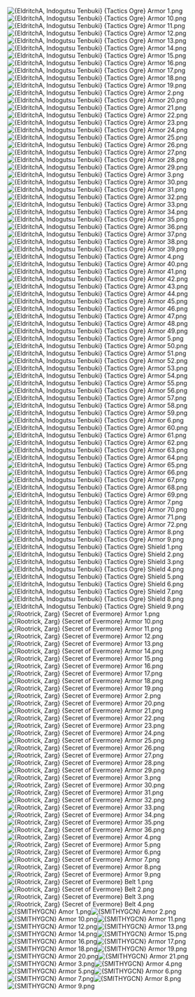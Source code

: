 ![{EldritchA, Indogutsu Tenbuki} {Tactics Ogre} Armor 1.png](https://raw.githubusercontent.com/Klokinator/FE-Repo/main/Item%20Icons/Items%20-%20Armor/%7BEldritchA,%20Indogutsu%20Tenbuki%7D%20%7BTactics%20Ogre%7D%20Armor%201.png "{EldritchA, Indogutsu Tenbuki} {Tactics Ogre} Armor 1.png")![{EldritchA, Indogutsu Tenbuki} {Tactics Ogre} Armor 10.png](https://raw.githubusercontent.com/Klokinator/FE-Repo/main/Item%20Icons/Items%20-%20Armor/%7BEldritchA,%20Indogutsu%20Tenbuki%7D%20%7BTactics%20Ogre%7D%20Armor%2010.png "{EldritchA, Indogutsu Tenbuki} {Tactics Ogre} Armor 10.png")![{EldritchA, Indogutsu Tenbuki} {Tactics Ogre} Armor 11.png](https://raw.githubusercontent.com/Klokinator/FE-Repo/main/Item%20Icons/Items%20-%20Armor/%7BEldritchA,%20Indogutsu%20Tenbuki%7D%20%7BTactics%20Ogre%7D%20Armor%2011.png "{EldritchA, Indogutsu Tenbuki} {Tactics Ogre} Armor 11.png")![{EldritchA, Indogutsu Tenbuki} {Tactics Ogre} Armor 12.png](https://raw.githubusercontent.com/Klokinator/FE-Repo/main/Item%20Icons/Items%20-%20Armor/%7BEldritchA,%20Indogutsu%20Tenbuki%7D%20%7BTactics%20Ogre%7D%20Armor%2012.png "{EldritchA, Indogutsu Tenbuki} {Tactics Ogre} Armor 12.png")![{EldritchA, Indogutsu Tenbuki} {Tactics Ogre} Armor 13.png](https://raw.githubusercontent.com/Klokinator/FE-Repo/main/Item%20Icons/Items%20-%20Armor/%7BEldritchA,%20Indogutsu%20Tenbuki%7D%20%7BTactics%20Ogre%7D%20Armor%2013.png "{EldritchA, Indogutsu Tenbuki} {Tactics Ogre} Armor 13.png")![{EldritchA, Indogutsu Tenbuki} {Tactics Ogre} Armor 14.png](https://raw.githubusercontent.com/Klokinator/FE-Repo/main/Item%20Icons/Items%20-%20Armor/%7BEldritchA,%20Indogutsu%20Tenbuki%7D%20%7BTactics%20Ogre%7D%20Armor%2014.png "{EldritchA, Indogutsu Tenbuki} {Tactics Ogre} Armor 14.png")![{EldritchA, Indogutsu Tenbuki} {Tactics Ogre} Armor 15.png](https://raw.githubusercontent.com/Klokinator/FE-Repo/main/Item%20Icons/Items%20-%20Armor/%7BEldritchA,%20Indogutsu%20Tenbuki%7D%20%7BTactics%20Ogre%7D%20Armor%2015.png "{EldritchA, Indogutsu Tenbuki} {Tactics Ogre} Armor 15.png")![{EldritchA, Indogutsu Tenbuki} {Tactics Ogre} Armor 16.png](https://raw.githubusercontent.com/Klokinator/FE-Repo/main/Item%20Icons/Items%20-%20Armor/%7BEldritchA,%20Indogutsu%20Tenbuki%7D%20%7BTactics%20Ogre%7D%20Armor%2016.png "{EldritchA, Indogutsu Tenbuki} {Tactics Ogre} Armor 16.png")![{EldritchA, Indogutsu Tenbuki} {Tactics Ogre} Armor 17.png](https://raw.githubusercontent.com/Klokinator/FE-Repo/main/Item%20Icons/Items%20-%20Armor/%7BEldritchA,%20Indogutsu%20Tenbuki%7D%20%7BTactics%20Ogre%7D%20Armor%2017.png "{EldritchA, Indogutsu Tenbuki} {Tactics Ogre} Armor 17.png")![{EldritchA, Indogutsu Tenbuki} {Tactics Ogre} Armor 18.png](https://raw.githubusercontent.com/Klokinator/FE-Repo/main/Item%20Icons/Items%20-%20Armor/%7BEldritchA,%20Indogutsu%20Tenbuki%7D%20%7BTactics%20Ogre%7D%20Armor%2018.png "{EldritchA, Indogutsu Tenbuki} {Tactics Ogre} Armor 18.png")![{EldritchA, Indogutsu Tenbuki} {Tactics Ogre} Armor 19.png](https://raw.githubusercontent.com/Klokinator/FE-Repo/main/Item%20Icons/Items%20-%20Armor/%7BEldritchA,%20Indogutsu%20Tenbuki%7D%20%7BTactics%20Ogre%7D%20Armor%2019.png "{EldritchA, Indogutsu Tenbuki} {Tactics Ogre} Armor 19.png")![{EldritchA, Indogutsu Tenbuki} {Tactics Ogre} Armor 2.png](https://raw.githubusercontent.com/Klokinator/FE-Repo/main/Item%20Icons/Items%20-%20Armor/%7BEldritchA,%20Indogutsu%20Tenbuki%7D%20%7BTactics%20Ogre%7D%20Armor%202.png "{EldritchA, Indogutsu Tenbuki} {Tactics Ogre} Armor 2.png")![{EldritchA, Indogutsu Tenbuki} {Tactics Ogre} Armor 20.png](https://raw.githubusercontent.com/Klokinator/FE-Repo/main/Item%20Icons/Items%20-%20Armor/%7BEldritchA,%20Indogutsu%20Tenbuki%7D%20%7BTactics%20Ogre%7D%20Armor%2020.png "{EldritchA, Indogutsu Tenbuki} {Tactics Ogre} Armor 20.png")![{EldritchA, Indogutsu Tenbuki} {Tactics Ogre} Armor 21.png](https://raw.githubusercontent.com/Klokinator/FE-Repo/main/Item%20Icons/Items%20-%20Armor/%7BEldritchA,%20Indogutsu%20Tenbuki%7D%20%7BTactics%20Ogre%7D%20Armor%2021.png "{EldritchA, Indogutsu Tenbuki} {Tactics Ogre} Armor 21.png")![{EldritchA, Indogutsu Tenbuki} {Tactics Ogre} Armor 22.png](https://raw.githubusercontent.com/Klokinator/FE-Repo/main/Item%20Icons/Items%20-%20Armor/%7BEldritchA,%20Indogutsu%20Tenbuki%7D%20%7BTactics%20Ogre%7D%20Armor%2022.png "{EldritchA, Indogutsu Tenbuki} {Tactics Ogre} Armor 22.png")![{EldritchA, Indogutsu Tenbuki} {Tactics Ogre} Armor 23.png](https://raw.githubusercontent.com/Klokinator/FE-Repo/main/Item%20Icons/Items%20-%20Armor/%7BEldritchA,%20Indogutsu%20Tenbuki%7D%20%7BTactics%20Ogre%7D%20Armor%2023.png "{EldritchA, Indogutsu Tenbuki} {Tactics Ogre} Armor 23.png")![{EldritchA, Indogutsu Tenbuki} {Tactics Ogre} Armor 24.png](https://raw.githubusercontent.com/Klokinator/FE-Repo/main/Item%20Icons/Items%20-%20Armor/%7BEldritchA,%20Indogutsu%20Tenbuki%7D%20%7BTactics%20Ogre%7D%20Armor%2024.png "{EldritchA, Indogutsu Tenbuki} {Tactics Ogre} Armor 24.png")![{EldritchA, Indogutsu Tenbuki} {Tactics Ogre} Armor 25.png](https://raw.githubusercontent.com/Klokinator/FE-Repo/main/Item%20Icons/Items%20-%20Armor/%7BEldritchA,%20Indogutsu%20Tenbuki%7D%20%7BTactics%20Ogre%7D%20Armor%2025.png "{EldritchA, Indogutsu Tenbuki} {Tactics Ogre} Armor 25.png")![{EldritchA, Indogutsu Tenbuki} {Tactics Ogre} Armor 26.png](https://raw.githubusercontent.com/Klokinator/FE-Repo/main/Item%20Icons/Items%20-%20Armor/%7BEldritchA,%20Indogutsu%20Tenbuki%7D%20%7BTactics%20Ogre%7D%20Armor%2026.png "{EldritchA, Indogutsu Tenbuki} {Tactics Ogre} Armor 26.png")![{EldritchA, Indogutsu Tenbuki} {Tactics Ogre} Armor 27.png](https://raw.githubusercontent.com/Klokinator/FE-Repo/main/Item%20Icons/Items%20-%20Armor/%7BEldritchA,%20Indogutsu%20Tenbuki%7D%20%7BTactics%20Ogre%7D%20Armor%2027.png "{EldritchA, Indogutsu Tenbuki} {Tactics Ogre} Armor 27.png")![{EldritchA, Indogutsu Tenbuki} {Tactics Ogre} Armor 28.png](https://raw.githubusercontent.com/Klokinator/FE-Repo/main/Item%20Icons/Items%20-%20Armor/%7BEldritchA,%20Indogutsu%20Tenbuki%7D%20%7BTactics%20Ogre%7D%20Armor%2028.png "{EldritchA, Indogutsu Tenbuki} {Tactics Ogre} Armor 28.png")![{EldritchA, Indogutsu Tenbuki} {Tactics Ogre} Armor 29.png](https://raw.githubusercontent.com/Klokinator/FE-Repo/main/Item%20Icons/Items%20-%20Armor/%7BEldritchA,%20Indogutsu%20Tenbuki%7D%20%7BTactics%20Ogre%7D%20Armor%2029.png "{EldritchA, Indogutsu Tenbuki} {Tactics Ogre} Armor 29.png")![{EldritchA, Indogutsu Tenbuki} {Tactics Ogre} Armor 3.png](https://raw.githubusercontent.com/Klokinator/FE-Repo/main/Item%20Icons/Items%20-%20Armor/%7BEldritchA,%20Indogutsu%20Tenbuki%7D%20%7BTactics%20Ogre%7D%20Armor%203.png "{EldritchA, Indogutsu Tenbuki} {Tactics Ogre} Armor 3.png")![{EldritchA, Indogutsu Tenbuki} {Tactics Ogre} Armor 30.png](https://raw.githubusercontent.com/Klokinator/FE-Repo/main/Item%20Icons/Items%20-%20Armor/%7BEldritchA,%20Indogutsu%20Tenbuki%7D%20%7BTactics%20Ogre%7D%20Armor%2030.png "{EldritchA, Indogutsu Tenbuki} {Tactics Ogre} Armor 30.png")![{EldritchA, Indogutsu Tenbuki} {Tactics Ogre} Armor 31.png](https://raw.githubusercontent.com/Klokinator/FE-Repo/main/Item%20Icons/Items%20-%20Armor/%7BEldritchA,%20Indogutsu%20Tenbuki%7D%20%7BTactics%20Ogre%7D%20Armor%2031.png "{EldritchA, Indogutsu Tenbuki} {Tactics Ogre} Armor 31.png")![{EldritchA, Indogutsu Tenbuki} {Tactics Ogre} Armor 32.png](https://raw.githubusercontent.com/Klokinator/FE-Repo/main/Item%20Icons/Items%20-%20Armor/%7BEldritchA,%20Indogutsu%20Tenbuki%7D%20%7BTactics%20Ogre%7D%20Armor%2032.png "{EldritchA, Indogutsu Tenbuki} {Tactics Ogre} Armor 32.png")![{EldritchA, Indogutsu Tenbuki} {Tactics Ogre} Armor 33.png](https://raw.githubusercontent.com/Klokinator/FE-Repo/main/Item%20Icons/Items%20-%20Armor/%7BEldritchA,%20Indogutsu%20Tenbuki%7D%20%7BTactics%20Ogre%7D%20Armor%2033.png "{EldritchA, Indogutsu Tenbuki} {Tactics Ogre} Armor 33.png")![{EldritchA, Indogutsu Tenbuki} {Tactics Ogre} Armor 34.png](https://raw.githubusercontent.com/Klokinator/FE-Repo/main/Item%20Icons/Items%20-%20Armor/%7BEldritchA,%20Indogutsu%20Tenbuki%7D%20%7BTactics%20Ogre%7D%20Armor%2034.png "{EldritchA, Indogutsu Tenbuki} {Tactics Ogre} Armor 34.png")![{EldritchA, Indogutsu Tenbuki} {Tactics Ogre} Armor 35.png](https://raw.githubusercontent.com/Klokinator/FE-Repo/main/Item%20Icons/Items%20-%20Armor/%7BEldritchA,%20Indogutsu%20Tenbuki%7D%20%7BTactics%20Ogre%7D%20Armor%2035.png "{EldritchA, Indogutsu Tenbuki} {Tactics Ogre} Armor 35.png")![{EldritchA, Indogutsu Tenbuki} {Tactics Ogre} Armor 36.png](https://raw.githubusercontent.com/Klokinator/FE-Repo/main/Item%20Icons/Items%20-%20Armor/%7BEldritchA,%20Indogutsu%20Tenbuki%7D%20%7BTactics%20Ogre%7D%20Armor%2036.png "{EldritchA, Indogutsu Tenbuki} {Tactics Ogre} Armor 36.png")![{EldritchA, Indogutsu Tenbuki} {Tactics Ogre} Armor 37.png](https://raw.githubusercontent.com/Klokinator/FE-Repo/main/Item%20Icons/Items%20-%20Armor/%7BEldritchA,%20Indogutsu%20Tenbuki%7D%20%7BTactics%20Ogre%7D%20Armor%2037.png "{EldritchA, Indogutsu Tenbuki} {Tactics Ogre} Armor 37.png")![{EldritchA, Indogutsu Tenbuki} {Tactics Ogre} Armor 38.png](https://raw.githubusercontent.com/Klokinator/FE-Repo/main/Item%20Icons/Items%20-%20Armor/%7BEldritchA,%20Indogutsu%20Tenbuki%7D%20%7BTactics%20Ogre%7D%20Armor%2038.png "{EldritchA, Indogutsu Tenbuki} {Tactics Ogre} Armor 38.png")![{EldritchA, Indogutsu Tenbuki} {Tactics Ogre} Armor 39.png](https://raw.githubusercontent.com/Klokinator/FE-Repo/main/Item%20Icons/Items%20-%20Armor/%7BEldritchA,%20Indogutsu%20Tenbuki%7D%20%7BTactics%20Ogre%7D%20Armor%2039.png "{EldritchA, Indogutsu Tenbuki} {Tactics Ogre} Armor 39.png")![{EldritchA, Indogutsu Tenbuki} {Tactics Ogre} Armor 4.png](https://raw.githubusercontent.com/Klokinator/FE-Repo/main/Item%20Icons/Items%20-%20Armor/%7BEldritchA,%20Indogutsu%20Tenbuki%7D%20%7BTactics%20Ogre%7D%20Armor%204.png "{EldritchA, Indogutsu Tenbuki} {Tactics Ogre} Armor 4.png")![{EldritchA, Indogutsu Tenbuki} {Tactics Ogre} Armor 40.png](https://raw.githubusercontent.com/Klokinator/FE-Repo/main/Item%20Icons/Items%20-%20Armor/%7BEldritchA,%20Indogutsu%20Tenbuki%7D%20%7BTactics%20Ogre%7D%20Armor%2040.png "{EldritchA, Indogutsu Tenbuki} {Tactics Ogre} Armor 40.png")![{EldritchA, Indogutsu Tenbuki} {Tactics Ogre} Armor 41.png](https://raw.githubusercontent.com/Klokinator/FE-Repo/main/Item%20Icons/Items%20-%20Armor/%7BEldritchA,%20Indogutsu%20Tenbuki%7D%20%7BTactics%20Ogre%7D%20Armor%2041.png "{EldritchA, Indogutsu Tenbuki} {Tactics Ogre} Armor 41.png")![{EldritchA, Indogutsu Tenbuki} {Tactics Ogre} Armor 42.png](https://raw.githubusercontent.com/Klokinator/FE-Repo/main/Item%20Icons/Items%20-%20Armor/%7BEldritchA,%20Indogutsu%20Tenbuki%7D%20%7BTactics%20Ogre%7D%20Armor%2042.png "{EldritchA, Indogutsu Tenbuki} {Tactics Ogre} Armor 42.png")![{EldritchA, Indogutsu Tenbuki} {Tactics Ogre} Armor 43.png](https://raw.githubusercontent.com/Klokinator/FE-Repo/main/Item%20Icons/Items%20-%20Armor/%7BEldritchA,%20Indogutsu%20Tenbuki%7D%20%7BTactics%20Ogre%7D%20Armor%2043.png "{EldritchA, Indogutsu Tenbuki} {Tactics Ogre} Armor 43.png")![{EldritchA, Indogutsu Tenbuki} {Tactics Ogre} Armor 44.png](https://raw.githubusercontent.com/Klokinator/FE-Repo/main/Item%20Icons/Items%20-%20Armor/%7BEldritchA,%20Indogutsu%20Tenbuki%7D%20%7BTactics%20Ogre%7D%20Armor%2044.png "{EldritchA, Indogutsu Tenbuki} {Tactics Ogre} Armor 44.png")![{EldritchA, Indogutsu Tenbuki} {Tactics Ogre} Armor 45.png](https://raw.githubusercontent.com/Klokinator/FE-Repo/main/Item%20Icons/Items%20-%20Armor/%7BEldritchA,%20Indogutsu%20Tenbuki%7D%20%7BTactics%20Ogre%7D%20Armor%2045.png "{EldritchA, Indogutsu Tenbuki} {Tactics Ogre} Armor 45.png")![{EldritchA, Indogutsu Tenbuki} {Tactics Ogre} Armor 46.png](https://raw.githubusercontent.com/Klokinator/FE-Repo/main/Item%20Icons/Items%20-%20Armor/%7BEldritchA,%20Indogutsu%20Tenbuki%7D%20%7BTactics%20Ogre%7D%20Armor%2046.png "{EldritchA, Indogutsu Tenbuki} {Tactics Ogre} Armor 46.png")![{EldritchA, Indogutsu Tenbuki} {Tactics Ogre} Armor 47.png](https://raw.githubusercontent.com/Klokinator/FE-Repo/main/Item%20Icons/Items%20-%20Armor/%7BEldritchA,%20Indogutsu%20Tenbuki%7D%20%7BTactics%20Ogre%7D%20Armor%2047.png "{EldritchA, Indogutsu Tenbuki} {Tactics Ogre} Armor 47.png")![{EldritchA, Indogutsu Tenbuki} {Tactics Ogre} Armor 48.png](https://raw.githubusercontent.com/Klokinator/FE-Repo/main/Item%20Icons/Items%20-%20Armor/%7BEldritchA,%20Indogutsu%20Tenbuki%7D%20%7BTactics%20Ogre%7D%20Armor%2048.png "{EldritchA, Indogutsu Tenbuki} {Tactics Ogre} Armor 48.png")![{EldritchA, Indogutsu Tenbuki} {Tactics Ogre} Armor 49.png](https://raw.githubusercontent.com/Klokinator/FE-Repo/main/Item%20Icons/Items%20-%20Armor/%7BEldritchA,%20Indogutsu%20Tenbuki%7D%20%7BTactics%20Ogre%7D%20Armor%2049.png "{EldritchA, Indogutsu Tenbuki} {Tactics Ogre} Armor 49.png")![{EldritchA, Indogutsu Tenbuki} {Tactics Ogre} Armor 5.png](https://raw.githubusercontent.com/Klokinator/FE-Repo/main/Item%20Icons/Items%20-%20Armor/%7BEldritchA,%20Indogutsu%20Tenbuki%7D%20%7BTactics%20Ogre%7D%20Armor%205.png "{EldritchA, Indogutsu Tenbuki} {Tactics Ogre} Armor 5.png")![{EldritchA, Indogutsu Tenbuki} {Tactics Ogre} Armor 50.png](https://raw.githubusercontent.com/Klokinator/FE-Repo/main/Item%20Icons/Items%20-%20Armor/%7BEldritchA,%20Indogutsu%20Tenbuki%7D%20%7BTactics%20Ogre%7D%20Armor%2050.png "{EldritchA, Indogutsu Tenbuki} {Tactics Ogre} Armor 50.png")![{EldritchA, Indogutsu Tenbuki} {Tactics Ogre} Armor 51.png](https://raw.githubusercontent.com/Klokinator/FE-Repo/main/Item%20Icons/Items%20-%20Armor/%7BEldritchA,%20Indogutsu%20Tenbuki%7D%20%7BTactics%20Ogre%7D%20Armor%2051.png "{EldritchA, Indogutsu Tenbuki} {Tactics Ogre} Armor 51.png")![{EldritchA, Indogutsu Tenbuki} {Tactics Ogre} Armor 52.png](https://raw.githubusercontent.com/Klokinator/FE-Repo/main/Item%20Icons/Items%20-%20Armor/%7BEldritchA,%20Indogutsu%20Tenbuki%7D%20%7BTactics%20Ogre%7D%20Armor%2052.png "{EldritchA, Indogutsu Tenbuki} {Tactics Ogre} Armor 52.png")![{EldritchA, Indogutsu Tenbuki} {Tactics Ogre} Armor 53.png](https://raw.githubusercontent.com/Klokinator/FE-Repo/main/Item%20Icons/Items%20-%20Armor/%7BEldritchA,%20Indogutsu%20Tenbuki%7D%20%7BTactics%20Ogre%7D%20Armor%2053.png "{EldritchA, Indogutsu Tenbuki} {Tactics Ogre} Armor 53.png")![{EldritchA, Indogutsu Tenbuki} {Tactics Ogre} Armor 54.png](https://raw.githubusercontent.com/Klokinator/FE-Repo/main/Item%20Icons/Items%20-%20Armor/%7BEldritchA,%20Indogutsu%20Tenbuki%7D%20%7BTactics%20Ogre%7D%20Armor%2054.png "{EldritchA, Indogutsu Tenbuki} {Tactics Ogre} Armor 54.png")![{EldritchA, Indogutsu Tenbuki} {Tactics Ogre} Armor 55.png](https://raw.githubusercontent.com/Klokinator/FE-Repo/main/Item%20Icons/Items%20-%20Armor/%7BEldritchA,%20Indogutsu%20Tenbuki%7D%20%7BTactics%20Ogre%7D%20Armor%2055.png "{EldritchA, Indogutsu Tenbuki} {Tactics Ogre} Armor 55.png")![{EldritchA, Indogutsu Tenbuki} {Tactics Ogre} Armor 56.png](https://raw.githubusercontent.com/Klokinator/FE-Repo/main/Item%20Icons/Items%20-%20Armor/%7BEldritchA,%20Indogutsu%20Tenbuki%7D%20%7BTactics%20Ogre%7D%20Armor%2056.png "{EldritchA, Indogutsu Tenbuki} {Tactics Ogre} Armor 56.png")![{EldritchA, Indogutsu Tenbuki} {Tactics Ogre} Armor 57.png](https://raw.githubusercontent.com/Klokinator/FE-Repo/main/Item%20Icons/Items%20-%20Armor/%7BEldritchA,%20Indogutsu%20Tenbuki%7D%20%7BTactics%20Ogre%7D%20Armor%2057.png "{EldritchA, Indogutsu Tenbuki} {Tactics Ogre} Armor 57.png")![{EldritchA, Indogutsu Tenbuki} {Tactics Ogre} Armor 58.png](https://raw.githubusercontent.com/Klokinator/FE-Repo/main/Item%20Icons/Items%20-%20Armor/%7BEldritchA,%20Indogutsu%20Tenbuki%7D%20%7BTactics%20Ogre%7D%20Armor%2058.png "{EldritchA, Indogutsu Tenbuki} {Tactics Ogre} Armor 58.png")![{EldritchA, Indogutsu Tenbuki} {Tactics Ogre} Armor 59.png](https://raw.githubusercontent.com/Klokinator/FE-Repo/main/Item%20Icons/Items%20-%20Armor/%7BEldritchA,%20Indogutsu%20Tenbuki%7D%20%7BTactics%20Ogre%7D%20Armor%2059.png "{EldritchA, Indogutsu Tenbuki} {Tactics Ogre} Armor 59.png")![{EldritchA, Indogutsu Tenbuki} {Tactics Ogre} Armor 6.png](https://raw.githubusercontent.com/Klokinator/FE-Repo/main/Item%20Icons/Items%20-%20Armor/%7BEldritchA,%20Indogutsu%20Tenbuki%7D%20%7BTactics%20Ogre%7D%20Armor%206.png "{EldritchA, Indogutsu Tenbuki} {Tactics Ogre} Armor 6.png")![{EldritchA, Indogutsu Tenbuki} {Tactics Ogre} Armor 60.png](https://raw.githubusercontent.com/Klokinator/FE-Repo/main/Item%20Icons/Items%20-%20Armor/%7BEldritchA,%20Indogutsu%20Tenbuki%7D%20%7BTactics%20Ogre%7D%20Armor%2060.png "{EldritchA, Indogutsu Tenbuki} {Tactics Ogre} Armor 60.png")![{EldritchA, Indogutsu Tenbuki} {Tactics Ogre} Armor 61.png](https://raw.githubusercontent.com/Klokinator/FE-Repo/main/Item%20Icons/Items%20-%20Armor/%7BEldritchA,%20Indogutsu%20Tenbuki%7D%20%7BTactics%20Ogre%7D%20Armor%2061.png "{EldritchA, Indogutsu Tenbuki} {Tactics Ogre} Armor 61.png")![{EldritchA, Indogutsu Tenbuki} {Tactics Ogre} Armor 62.png](https://raw.githubusercontent.com/Klokinator/FE-Repo/main/Item%20Icons/Items%20-%20Armor/%7BEldritchA,%20Indogutsu%20Tenbuki%7D%20%7BTactics%20Ogre%7D%20Armor%2062.png "{EldritchA, Indogutsu Tenbuki} {Tactics Ogre} Armor 62.png")![{EldritchA, Indogutsu Tenbuki} {Tactics Ogre} Armor 63.png](https://raw.githubusercontent.com/Klokinator/FE-Repo/main/Item%20Icons/Items%20-%20Armor/%7BEldritchA,%20Indogutsu%20Tenbuki%7D%20%7BTactics%20Ogre%7D%20Armor%2063.png "{EldritchA, Indogutsu Tenbuki} {Tactics Ogre} Armor 63.png")![{EldritchA, Indogutsu Tenbuki} {Tactics Ogre} Armor 64.png](https://raw.githubusercontent.com/Klokinator/FE-Repo/main/Item%20Icons/Items%20-%20Armor/%7BEldritchA,%20Indogutsu%20Tenbuki%7D%20%7BTactics%20Ogre%7D%20Armor%2064.png "{EldritchA, Indogutsu Tenbuki} {Tactics Ogre} Armor 64.png")![{EldritchA, Indogutsu Tenbuki} {Tactics Ogre} Armor 65.png](https://raw.githubusercontent.com/Klokinator/FE-Repo/main/Item%20Icons/Items%20-%20Armor/%7BEldritchA,%20Indogutsu%20Tenbuki%7D%20%7BTactics%20Ogre%7D%20Armor%2065.png "{EldritchA, Indogutsu Tenbuki} {Tactics Ogre} Armor 65.png")![{EldritchA, Indogutsu Tenbuki} {Tactics Ogre} Armor 66.png](https://raw.githubusercontent.com/Klokinator/FE-Repo/main/Item%20Icons/Items%20-%20Armor/%7BEldritchA,%20Indogutsu%20Tenbuki%7D%20%7BTactics%20Ogre%7D%20Armor%2066.png "{EldritchA, Indogutsu Tenbuki} {Tactics Ogre} Armor 66.png")![{EldritchA, Indogutsu Tenbuki} {Tactics Ogre} Armor 67.png](https://raw.githubusercontent.com/Klokinator/FE-Repo/main/Item%20Icons/Items%20-%20Armor/%7BEldritchA,%20Indogutsu%20Tenbuki%7D%20%7BTactics%20Ogre%7D%20Armor%2067.png "{EldritchA, Indogutsu Tenbuki} {Tactics Ogre} Armor 67.png")![{EldritchA, Indogutsu Tenbuki} {Tactics Ogre} Armor 68.png](https://raw.githubusercontent.com/Klokinator/FE-Repo/main/Item%20Icons/Items%20-%20Armor/%7BEldritchA,%20Indogutsu%20Tenbuki%7D%20%7BTactics%20Ogre%7D%20Armor%2068.png "{EldritchA, Indogutsu Tenbuki} {Tactics Ogre} Armor 68.png")![{EldritchA, Indogutsu Tenbuki} {Tactics Ogre} Armor 69.png](https://raw.githubusercontent.com/Klokinator/FE-Repo/main/Item%20Icons/Items%20-%20Armor/%7BEldritchA,%20Indogutsu%20Tenbuki%7D%20%7BTactics%20Ogre%7D%20Armor%2069.png "{EldritchA, Indogutsu Tenbuki} {Tactics Ogre} Armor 69.png")![{EldritchA, Indogutsu Tenbuki} {Tactics Ogre} Armor 7.png](https://raw.githubusercontent.com/Klokinator/FE-Repo/main/Item%20Icons/Items%20-%20Armor/%7BEldritchA,%20Indogutsu%20Tenbuki%7D%20%7BTactics%20Ogre%7D%20Armor%207.png "{EldritchA, Indogutsu Tenbuki} {Tactics Ogre} Armor 7.png")![{EldritchA, Indogutsu Tenbuki} {Tactics Ogre} Armor 70.png](https://raw.githubusercontent.com/Klokinator/FE-Repo/main/Item%20Icons/Items%20-%20Armor/%7BEldritchA,%20Indogutsu%20Tenbuki%7D%20%7BTactics%20Ogre%7D%20Armor%2070.png "{EldritchA, Indogutsu Tenbuki} {Tactics Ogre} Armor 70.png")![{EldritchA, Indogutsu Tenbuki} {Tactics Ogre} Armor 71.png](https://raw.githubusercontent.com/Klokinator/FE-Repo/main/Item%20Icons/Items%20-%20Armor/%7BEldritchA,%20Indogutsu%20Tenbuki%7D%20%7BTactics%20Ogre%7D%20Armor%2071.png "{EldritchA, Indogutsu Tenbuki} {Tactics Ogre} Armor 71.png")![{EldritchA, Indogutsu Tenbuki} {Tactics Ogre} Armor 72.png](https://raw.githubusercontent.com/Klokinator/FE-Repo/main/Item%20Icons/Items%20-%20Armor/%7BEldritchA,%20Indogutsu%20Tenbuki%7D%20%7BTactics%20Ogre%7D%20Armor%2072.png "{EldritchA, Indogutsu Tenbuki} {Tactics Ogre} Armor 72.png")![{EldritchA, Indogutsu Tenbuki} {Tactics Ogre} Armor 8.png](https://raw.githubusercontent.com/Klokinator/FE-Repo/main/Item%20Icons/Items%20-%20Armor/%7BEldritchA,%20Indogutsu%20Tenbuki%7D%20%7BTactics%20Ogre%7D%20Armor%208.png "{EldritchA, Indogutsu Tenbuki} {Tactics Ogre} Armor 8.png")![{EldritchA, Indogutsu Tenbuki} {Tactics Ogre} Armor 9.png](https://raw.githubusercontent.com/Klokinator/FE-Repo/main/Item%20Icons/Items%20-%20Armor/%7BEldritchA,%20Indogutsu%20Tenbuki%7D%20%7BTactics%20Ogre%7D%20Armor%209.png "{EldritchA, Indogutsu Tenbuki} {Tactics Ogre} Armor 9.png")![{EldritchA, Indogutsu Tenbuki} {Tactics Ogre} Shield 1.png](https://raw.githubusercontent.com/Klokinator/FE-Repo/main/Item%20Icons/Items%20-%20Armor/%7BEldritchA,%20Indogutsu%20Tenbuki%7D%20%7BTactics%20Ogre%7D%20Shield%201.png "{EldritchA, Indogutsu Tenbuki} {Tactics Ogre} Shield 1.png")![{EldritchA, Indogutsu Tenbuki} {Tactics Ogre} Shield 2.png](https://raw.githubusercontent.com/Klokinator/FE-Repo/main/Item%20Icons/Items%20-%20Armor/%7BEldritchA,%20Indogutsu%20Tenbuki%7D%20%7BTactics%20Ogre%7D%20Shield%202.png "{EldritchA, Indogutsu Tenbuki} {Tactics Ogre} Shield 2.png")![{EldritchA, Indogutsu Tenbuki} {Tactics Ogre} Shield 3.png](https://raw.githubusercontent.com/Klokinator/FE-Repo/main/Item%20Icons/Items%20-%20Armor/%7BEldritchA,%20Indogutsu%20Tenbuki%7D%20%7BTactics%20Ogre%7D%20Shield%203.png "{EldritchA, Indogutsu Tenbuki} {Tactics Ogre} Shield 3.png")![{EldritchA, Indogutsu Tenbuki} {Tactics Ogre} Shield 4.png](https://raw.githubusercontent.com/Klokinator/FE-Repo/main/Item%20Icons/Items%20-%20Armor/%7BEldritchA,%20Indogutsu%20Tenbuki%7D%20%7BTactics%20Ogre%7D%20Shield%204.png "{EldritchA, Indogutsu Tenbuki} {Tactics Ogre} Shield 4.png")![{EldritchA, Indogutsu Tenbuki} {Tactics Ogre} Shield 5.png](https://raw.githubusercontent.com/Klokinator/FE-Repo/main/Item%20Icons/Items%20-%20Armor/%7BEldritchA,%20Indogutsu%20Tenbuki%7D%20%7BTactics%20Ogre%7D%20Shield%205.png "{EldritchA, Indogutsu Tenbuki} {Tactics Ogre} Shield 5.png")![{EldritchA, Indogutsu Tenbuki} {Tactics Ogre} Shield 6.png](https://raw.githubusercontent.com/Klokinator/FE-Repo/main/Item%20Icons/Items%20-%20Armor/%7BEldritchA,%20Indogutsu%20Tenbuki%7D%20%7BTactics%20Ogre%7D%20Shield%206.png "{EldritchA, Indogutsu Tenbuki} {Tactics Ogre} Shield 6.png")![{EldritchA, Indogutsu Tenbuki} {Tactics Ogre} Shield 7.png](https://raw.githubusercontent.com/Klokinator/FE-Repo/main/Item%20Icons/Items%20-%20Armor/%7BEldritchA,%20Indogutsu%20Tenbuki%7D%20%7BTactics%20Ogre%7D%20Shield%207.png "{EldritchA, Indogutsu Tenbuki} {Tactics Ogre} Shield 7.png")![{EldritchA, Indogutsu Tenbuki} {Tactics Ogre} Shield 8.png](https://raw.githubusercontent.com/Klokinator/FE-Repo/main/Item%20Icons/Items%20-%20Armor/%7BEldritchA,%20Indogutsu%20Tenbuki%7D%20%7BTactics%20Ogre%7D%20Shield%208.png "{EldritchA, Indogutsu Tenbuki} {Tactics Ogre} Shield 8.png")![{EldritchA, Indogutsu Tenbuki} {Tactics Ogre} Shield 9.png](https://raw.githubusercontent.com/Klokinator/FE-Repo/main/Item%20Icons/Items%20-%20Armor/%7BEldritchA,%20Indogutsu%20Tenbuki%7D%20%7BTactics%20Ogre%7D%20Shield%209.png "{EldritchA, Indogutsu Tenbuki} {Tactics Ogre} Shield 9.png")![{Rootrick, Zarg} {Secret of Evermore} Armor 1.png](https://raw.githubusercontent.com/Klokinator/FE-Repo/main/Item%20Icons/Items%20-%20Armor/%7BRootrick,%20Zarg%7D%20%7BSecret%20of%20Evermore%7D%20Armor%201.png "{Rootrick, Zarg} {Secret of Evermore} Armor 1.png")![{Rootrick, Zarg} {Secret of Evermore} Armor 10.png](https://raw.githubusercontent.com/Klokinator/FE-Repo/main/Item%20Icons/Items%20-%20Armor/%7BRootrick,%20Zarg%7D%20%7BSecret%20of%20Evermore%7D%20Armor%2010.png "{Rootrick, Zarg} {Secret of Evermore} Armor 10.png")![{Rootrick, Zarg} {Secret of Evermore} Armor 11.png](https://raw.githubusercontent.com/Klokinator/FE-Repo/main/Item%20Icons/Items%20-%20Armor/%7BRootrick,%20Zarg%7D%20%7BSecret%20of%20Evermore%7D%20Armor%2011.png "{Rootrick, Zarg} {Secret of Evermore} Armor 11.png")![{Rootrick, Zarg} {Secret of Evermore} Armor 12.png](https://raw.githubusercontent.com/Klokinator/FE-Repo/main/Item%20Icons/Items%20-%20Armor/%7BRootrick,%20Zarg%7D%20%7BSecret%20of%20Evermore%7D%20Armor%2012.png "{Rootrick, Zarg} {Secret of Evermore} Armor 12.png")![{Rootrick, Zarg} {Secret of Evermore} Armor 13.png](https://raw.githubusercontent.com/Klokinator/FE-Repo/main/Item%20Icons/Items%20-%20Armor/%7BRootrick,%20Zarg%7D%20%7BSecret%20of%20Evermore%7D%20Armor%2013.png "{Rootrick, Zarg} {Secret of Evermore} Armor 13.png")![{Rootrick, Zarg} {Secret of Evermore} Armor 14.png](https://raw.githubusercontent.com/Klokinator/FE-Repo/main/Item%20Icons/Items%20-%20Armor/%7BRootrick,%20Zarg%7D%20%7BSecret%20of%20Evermore%7D%20Armor%2014.png "{Rootrick, Zarg} {Secret of Evermore} Armor 14.png")![{Rootrick, Zarg} {Secret of Evermore} Armor 15.png](https://raw.githubusercontent.com/Klokinator/FE-Repo/main/Item%20Icons/Items%20-%20Armor/%7BRootrick,%20Zarg%7D%20%7BSecret%20of%20Evermore%7D%20Armor%2015.png "{Rootrick, Zarg} {Secret of Evermore} Armor 15.png")![{Rootrick, Zarg} {Secret of Evermore} Armor 16.png](https://raw.githubusercontent.com/Klokinator/FE-Repo/main/Item%20Icons/Items%20-%20Armor/%7BRootrick,%20Zarg%7D%20%7BSecret%20of%20Evermore%7D%20Armor%2016.png "{Rootrick, Zarg} {Secret of Evermore} Armor 16.png")![{Rootrick, Zarg} {Secret of Evermore} Armor 17.png](https://raw.githubusercontent.com/Klokinator/FE-Repo/main/Item%20Icons/Items%20-%20Armor/%7BRootrick,%20Zarg%7D%20%7BSecret%20of%20Evermore%7D%20Armor%2017.png "{Rootrick, Zarg} {Secret of Evermore} Armor 17.png")![{Rootrick, Zarg} {Secret of Evermore} Armor 18.png](https://raw.githubusercontent.com/Klokinator/FE-Repo/main/Item%20Icons/Items%20-%20Armor/%7BRootrick,%20Zarg%7D%20%7BSecret%20of%20Evermore%7D%20Armor%2018.png "{Rootrick, Zarg} {Secret of Evermore} Armor 18.png")![{Rootrick, Zarg} {Secret of Evermore} Armor 19.png](https://raw.githubusercontent.com/Klokinator/FE-Repo/main/Item%20Icons/Items%20-%20Armor/%7BRootrick,%20Zarg%7D%20%7BSecret%20of%20Evermore%7D%20Armor%2019.png "{Rootrick, Zarg} {Secret of Evermore} Armor 19.png")![{Rootrick, Zarg} {Secret of Evermore} Armor 2.png](https://raw.githubusercontent.com/Klokinator/FE-Repo/main/Item%20Icons/Items%20-%20Armor/%7BRootrick,%20Zarg%7D%20%7BSecret%20of%20Evermore%7D%20Armor%202.png "{Rootrick, Zarg} {Secret of Evermore} Armor 2.png")![{Rootrick, Zarg} {Secret of Evermore} Armor 20.png](https://raw.githubusercontent.com/Klokinator/FE-Repo/main/Item%20Icons/Items%20-%20Armor/%7BRootrick,%20Zarg%7D%20%7BSecret%20of%20Evermore%7D%20Armor%2020.png "{Rootrick, Zarg} {Secret of Evermore} Armor 20.png")![{Rootrick, Zarg} {Secret of Evermore} Armor 21.png](https://raw.githubusercontent.com/Klokinator/FE-Repo/main/Item%20Icons/Items%20-%20Armor/%7BRootrick,%20Zarg%7D%20%7BSecret%20of%20Evermore%7D%20Armor%2021.png "{Rootrick, Zarg} {Secret of Evermore} Armor 21.png")![{Rootrick, Zarg} {Secret of Evermore} Armor 22.png](https://raw.githubusercontent.com/Klokinator/FE-Repo/main/Item%20Icons/Items%20-%20Armor/%7BRootrick,%20Zarg%7D%20%7BSecret%20of%20Evermore%7D%20Armor%2022.png "{Rootrick, Zarg} {Secret of Evermore} Armor 22.png")![{Rootrick, Zarg} {Secret of Evermore} Armor 23.png](https://raw.githubusercontent.com/Klokinator/FE-Repo/main/Item%20Icons/Items%20-%20Armor/%7BRootrick,%20Zarg%7D%20%7BSecret%20of%20Evermore%7D%20Armor%2023.png "{Rootrick, Zarg} {Secret of Evermore} Armor 23.png")![{Rootrick, Zarg} {Secret of Evermore} Armor 24.png](https://raw.githubusercontent.com/Klokinator/FE-Repo/main/Item%20Icons/Items%20-%20Armor/%7BRootrick,%20Zarg%7D%20%7BSecret%20of%20Evermore%7D%20Armor%2024.png "{Rootrick, Zarg} {Secret of Evermore} Armor 24.png")![{Rootrick, Zarg} {Secret of Evermore} Armor 25.png](https://raw.githubusercontent.com/Klokinator/FE-Repo/main/Item%20Icons/Items%20-%20Armor/%7BRootrick,%20Zarg%7D%20%7BSecret%20of%20Evermore%7D%20Armor%2025.png "{Rootrick, Zarg} {Secret of Evermore} Armor 25.png")![{Rootrick, Zarg} {Secret of Evermore} Armor 26.png](https://raw.githubusercontent.com/Klokinator/FE-Repo/main/Item%20Icons/Items%20-%20Armor/%7BRootrick,%20Zarg%7D%20%7BSecret%20of%20Evermore%7D%20Armor%2026.png "{Rootrick, Zarg} {Secret of Evermore} Armor 26.png")![{Rootrick, Zarg} {Secret of Evermore} Armor 27.png](https://raw.githubusercontent.com/Klokinator/FE-Repo/main/Item%20Icons/Items%20-%20Armor/%7BRootrick,%20Zarg%7D%20%7BSecret%20of%20Evermore%7D%20Armor%2027.png "{Rootrick, Zarg} {Secret of Evermore} Armor 27.png")![{Rootrick, Zarg} {Secret of Evermore} Armor 28.png](https://raw.githubusercontent.com/Klokinator/FE-Repo/main/Item%20Icons/Items%20-%20Armor/%7BRootrick,%20Zarg%7D%20%7BSecret%20of%20Evermore%7D%20Armor%2028.png "{Rootrick, Zarg} {Secret of Evermore} Armor 28.png")![{Rootrick, Zarg} {Secret of Evermore} Armor 29.png](https://raw.githubusercontent.com/Klokinator/FE-Repo/main/Item%20Icons/Items%20-%20Armor/%7BRootrick,%20Zarg%7D%20%7BSecret%20of%20Evermore%7D%20Armor%2029.png "{Rootrick, Zarg} {Secret of Evermore} Armor 29.png")![{Rootrick, Zarg} {Secret of Evermore} Armor 3.png](https://raw.githubusercontent.com/Klokinator/FE-Repo/main/Item%20Icons/Items%20-%20Armor/%7BRootrick,%20Zarg%7D%20%7BSecret%20of%20Evermore%7D%20Armor%203.png "{Rootrick, Zarg} {Secret of Evermore} Armor 3.png")![{Rootrick, Zarg} {Secret of Evermore} Armor 30.png](https://raw.githubusercontent.com/Klokinator/FE-Repo/main/Item%20Icons/Items%20-%20Armor/%7BRootrick,%20Zarg%7D%20%7BSecret%20of%20Evermore%7D%20Armor%2030.png "{Rootrick, Zarg} {Secret of Evermore} Armor 30.png")![{Rootrick, Zarg} {Secret of Evermore} Armor 31.png](https://raw.githubusercontent.com/Klokinator/FE-Repo/main/Item%20Icons/Items%20-%20Armor/%7BRootrick,%20Zarg%7D%20%7BSecret%20of%20Evermore%7D%20Armor%2031.png "{Rootrick, Zarg} {Secret of Evermore} Armor 31.png")![{Rootrick, Zarg} {Secret of Evermore} Armor 32.png](https://raw.githubusercontent.com/Klokinator/FE-Repo/main/Item%20Icons/Items%20-%20Armor/%7BRootrick,%20Zarg%7D%20%7BSecret%20of%20Evermore%7D%20Armor%2032.png "{Rootrick, Zarg} {Secret of Evermore} Armor 32.png")![{Rootrick, Zarg} {Secret of Evermore} Armor 33.png](https://raw.githubusercontent.com/Klokinator/FE-Repo/main/Item%20Icons/Items%20-%20Armor/%7BRootrick,%20Zarg%7D%20%7BSecret%20of%20Evermore%7D%20Armor%2033.png "{Rootrick, Zarg} {Secret of Evermore} Armor 33.png")![{Rootrick, Zarg} {Secret of Evermore} Armor 34.png](https://raw.githubusercontent.com/Klokinator/FE-Repo/main/Item%20Icons/Items%20-%20Armor/%7BRootrick,%20Zarg%7D%20%7BSecret%20of%20Evermore%7D%20Armor%2034.png "{Rootrick, Zarg} {Secret of Evermore} Armor 34.png")![{Rootrick, Zarg} {Secret of Evermore} Armor 35.png](https://raw.githubusercontent.com/Klokinator/FE-Repo/main/Item%20Icons/Items%20-%20Armor/%7BRootrick,%20Zarg%7D%20%7BSecret%20of%20Evermore%7D%20Armor%2035.png "{Rootrick, Zarg} {Secret of Evermore} Armor 35.png")![{Rootrick, Zarg} {Secret of Evermore} Armor 36.png](https://raw.githubusercontent.com/Klokinator/FE-Repo/main/Item%20Icons/Items%20-%20Armor/%7BRootrick,%20Zarg%7D%20%7BSecret%20of%20Evermore%7D%20Armor%2036.png "{Rootrick, Zarg} {Secret of Evermore} Armor 36.png")![{Rootrick, Zarg} {Secret of Evermore} Armor 4.png](https://raw.githubusercontent.com/Klokinator/FE-Repo/main/Item%20Icons/Items%20-%20Armor/%7BRootrick,%20Zarg%7D%20%7BSecret%20of%20Evermore%7D%20Armor%204.png "{Rootrick, Zarg} {Secret of Evermore} Armor 4.png")![{Rootrick, Zarg} {Secret of Evermore} Armor 5.png](https://raw.githubusercontent.com/Klokinator/FE-Repo/main/Item%20Icons/Items%20-%20Armor/%7BRootrick,%20Zarg%7D%20%7BSecret%20of%20Evermore%7D%20Armor%205.png "{Rootrick, Zarg} {Secret of Evermore} Armor 5.png")![{Rootrick, Zarg} {Secret of Evermore} Armor 6.png](https://raw.githubusercontent.com/Klokinator/FE-Repo/main/Item%20Icons/Items%20-%20Armor/%7BRootrick,%20Zarg%7D%20%7BSecret%20of%20Evermore%7D%20Armor%206.png "{Rootrick, Zarg} {Secret of Evermore} Armor 6.png")![{Rootrick, Zarg} {Secret of Evermore} Armor 7.png](https://raw.githubusercontent.com/Klokinator/FE-Repo/main/Item%20Icons/Items%20-%20Armor/%7BRootrick,%20Zarg%7D%20%7BSecret%20of%20Evermore%7D%20Armor%207.png "{Rootrick, Zarg} {Secret of Evermore} Armor 7.png")![{Rootrick, Zarg} {Secret of Evermore} Armor 8.png](https://raw.githubusercontent.com/Klokinator/FE-Repo/main/Item%20Icons/Items%20-%20Armor/%7BRootrick,%20Zarg%7D%20%7BSecret%20of%20Evermore%7D%20Armor%208.png "{Rootrick, Zarg} {Secret of Evermore} Armor 8.png")![{Rootrick, Zarg} {Secret of Evermore} Armor 9.png](https://raw.githubusercontent.com/Klokinator/FE-Repo/main/Item%20Icons/Items%20-%20Armor/%7BRootrick,%20Zarg%7D%20%7BSecret%20of%20Evermore%7D%20Armor%209.png "{Rootrick, Zarg} {Secret of Evermore} Armor 9.png")![{Rootrick, Zarg} {Secret of Evermore} Belt 1.png](https://raw.githubusercontent.com/Klokinator/FE-Repo/main/Item%20Icons/Items%20-%20Armor/%7BRootrick,%20Zarg%7D%20%7BSecret%20of%20Evermore%7D%20Belt%201.png "{Rootrick, Zarg} {Secret of Evermore} Belt 1.png")![{Rootrick, Zarg} {Secret of Evermore} Belt 2.png](https://raw.githubusercontent.com/Klokinator/FE-Repo/main/Item%20Icons/Items%20-%20Armor/%7BRootrick,%20Zarg%7D%20%7BSecret%20of%20Evermore%7D%20Belt%202.png "{Rootrick, Zarg} {Secret of Evermore} Belt 2.png")![{Rootrick, Zarg} {Secret of Evermore} Belt 3.png](https://raw.githubusercontent.com/Klokinator/FE-Repo/main/Item%20Icons/Items%20-%20Armor/%7BRootrick,%20Zarg%7D%20%7BSecret%20of%20Evermore%7D%20Belt%203.png "{Rootrick, Zarg} {Secret of Evermore} Belt 3.png")![{Rootrick, Zarg} {Secret of Evermore} Belt 4.png](https://raw.githubusercontent.com/Klokinator/FE-Repo/main/Item%20Icons/Items%20-%20Armor/%7BRootrick,%20Zarg%7D%20%7BSecret%20of%20Evermore%7D%20Belt%204.png "{Rootrick, Zarg} {Secret of Evermore} Belt 4.png")![{SMITHYGCN} Amor 1.png](https://raw.githubusercontent.com/Klokinator/FE-Repo/main/Item%20Icons/Items%20-%20Armor/%7BSMITHYGCN%7D%20Amor%201.png "{SMITHYGCN} Amor 1.png")![{SMITHYGCN} Amor 2.png](https://raw.githubusercontent.com/Klokinator/FE-Repo/main/Item%20Icons/Items%20-%20Armor/%7BSMITHYGCN%7D%20Amor%202.png "{SMITHYGCN} Amor 2.png")![{SMITHYGCN} Armor 10.png](https://raw.githubusercontent.com/Klokinator/FE-Repo/main/Item%20Icons/Items%20-%20Armor/%7BSMITHYGCN%7D%20Armor%2010.png "{SMITHYGCN} Armor 10.png")![{SMITHYGCN} Armor 11.png](https://raw.githubusercontent.com/Klokinator/FE-Repo/main/Item%20Icons/Items%20-%20Armor/%7BSMITHYGCN%7D%20Armor%2011.png "{SMITHYGCN} Armor 11.png")![{SMITHYGCN} Armor 12.png](https://raw.githubusercontent.com/Klokinator/FE-Repo/main/Item%20Icons/Items%20-%20Armor/%7BSMITHYGCN%7D%20Armor%2012.png "{SMITHYGCN} Armor 12.png")![{SMITHYGCN} Armor 13.png](https://raw.githubusercontent.com/Klokinator/FE-Repo/main/Item%20Icons/Items%20-%20Armor/%7BSMITHYGCN%7D%20Armor%2013.png "{SMITHYGCN} Armor 13.png")![{SMITHYGCN} Armor 14.png](https://raw.githubusercontent.com/Klokinator/FE-Repo/main/Item%20Icons/Items%20-%20Armor/%7BSMITHYGCN%7D%20Armor%2014.png "{SMITHYGCN} Armor 14.png")![{SMITHYGCN} Armor 15.png](https://raw.githubusercontent.com/Klokinator/FE-Repo/main/Item%20Icons/Items%20-%20Armor/%7BSMITHYGCN%7D%20Armor%2015.png "{SMITHYGCN} Armor 15.png")![{SMITHYGCN} Armor 16.png](https://raw.githubusercontent.com/Klokinator/FE-Repo/main/Item%20Icons/Items%20-%20Armor/%7BSMITHYGCN%7D%20Armor%2016.png "{SMITHYGCN} Armor 16.png")![{SMITHYGCN} Armor 17.png](https://raw.githubusercontent.com/Klokinator/FE-Repo/main/Item%20Icons/Items%20-%20Armor/%7BSMITHYGCN%7D%20Armor%2017.png "{SMITHYGCN} Armor 17.png")![{SMITHYGCN} Armor 18.png](https://raw.githubusercontent.com/Klokinator/FE-Repo/main/Item%20Icons/Items%20-%20Armor/%7BSMITHYGCN%7D%20Armor%2018.png "{SMITHYGCN} Armor 18.png")![{SMITHYGCN} Armor 19.png](https://raw.githubusercontent.com/Klokinator/FE-Repo/main/Item%20Icons/Items%20-%20Armor/%7BSMITHYGCN%7D%20Armor%2019.png "{SMITHYGCN} Armor 19.png")![{SMITHYGCN} Armor 20.png](https://raw.githubusercontent.com/Klokinator/FE-Repo/main/Item%20Icons/Items%20-%20Armor/%7BSMITHYGCN%7D%20Armor%2020.png "{SMITHYGCN} Armor 20.png")![{SMITHYGCN} Armor 21.png](https://raw.githubusercontent.com/Klokinator/FE-Repo/main/Item%20Icons/Items%20-%20Armor/%7BSMITHYGCN%7D%20Armor%2021.png "{SMITHYGCN} Armor 21.png")![{SMITHYGCN} Armor 3.png](https://raw.githubusercontent.com/Klokinator/FE-Repo/main/Item%20Icons/Items%20-%20Armor/%7BSMITHYGCN%7D%20Armor%203.png "{SMITHYGCN} Armor 3.png")![{SMITHYGCN} Armor 4.png](https://raw.githubusercontent.com/Klokinator/FE-Repo/main/Item%20Icons/Items%20-%20Armor/%7BSMITHYGCN%7D%20Armor%204.png "{SMITHYGCN} Armor 4.png")![{SMITHYGCN} Armor 5.png](https://raw.githubusercontent.com/Klokinator/FE-Repo/main/Item%20Icons/Items%20-%20Armor/%7BSMITHYGCN%7D%20Armor%205.png "{SMITHYGCN} Armor 5.png")![{SMITHYGCN} Armor 6.png](https://raw.githubusercontent.com/Klokinator/FE-Repo/main/Item%20Icons/Items%20-%20Armor/%7BSMITHYGCN%7D%20Armor%206.png "{SMITHYGCN} Armor 6.png")![{SMITHYGCN} Armor 7.png](https://raw.githubusercontent.com/Klokinator/FE-Repo/main/Item%20Icons/Items%20-%20Armor/%7BSMITHYGCN%7D%20Armor%207.png "{SMITHYGCN} Armor 7.png")![{SMITHYGCN} Armor 8.png](https://raw.githubusercontent.com/Klokinator/FE-Repo/main/Item%20Icons/Items%20-%20Armor/%7BSMITHYGCN%7D%20Armor%208.png "{SMITHYGCN} Armor 8.png")![{SMITHYGCN} Armor 9.png](https://raw.githubusercontent.com/Klokinator/FE-Repo/main/Item%20Icons/Items%20-%20Armor/%7BSMITHYGCN%7D%20Armor%209.png "{SMITHYGCN} Armor 9.png")